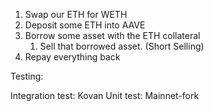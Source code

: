 1. Swap our ETH for WETH
2. Deposit some ETH into AAVE
3. Borrow some asset with the ETH collateral
    1. Sell that borrowed asset. (Short Selling)
4. Repay everything back


Testing:

Integration test:   Kovan
Unit test:  Mainnet-fork
